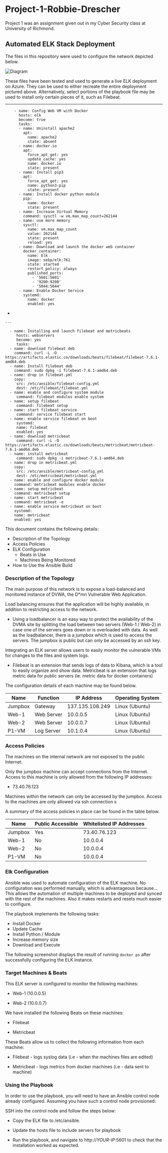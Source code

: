 # Project-1-Robbie-Drescher
Project 1 was an assignment given out in my Cyber Security class at University of Richmond.
## Automated ELK Stack Deployment

The files in this repository were used to configure the network depicted below.

![Diagram](https://github.com/RobDresch/Project-1-Robbie-Drescher/blob/main/Images/Copy%20of%20Diagram%20HW.jpg)

These files have been tested and used to generate a live ELK deployment on Azure. They can be used to either recreate the entire deployment pictured above. Alternatively, select portions of the playbook file may be used to install only certain pieces of it, such as Filebeat.

  ---
        - name: Config Web VM with Docker
          hosts: elk
          become: true
          tasks:
          - name: Uninstall apache2
            apt:
              name: apache2
              state: absent
          - name: docker.io
            apt:
              force_apt_get: yes
              update_cache: yes
              name: docker.io
              state: present
          - name: Install pip3
            apt:
              force_apt_get: yes
              name: python3-pip
              state: present
          - name: Install docker python module
            pip:
              name: docker
              state: present
          - name: Increase Virtual Memory
            command: sysctl -w vm.max_map_count=262144
          - name: use more memory
            sysctl:
              name: vm.max_map_count
              value: 262144
              state: present
              reload: yes
          - name: Download and launch the docker web container
            docker_container:
              name: Elk
              image: sebp/elk:761
              state: started
              restart_policy: always
              published_ports:
                - '5601:5601'
                - '9200:9200'
                - '5044:5044'
          - name: Enable Docker Service
            systemd:
              name: docker
              enabled: yes
-



    ---
  
      - name: Installing and launch filebeat and metricbeats
         hosts: webservers
         become: yes
         tasks:
      - name: download filebeat deb
        command: curl -L -O https://artifacts.elastic.co/downloads/beats/filebeat/filebeat-7.6.1-amd64.deb
      - name: Install filebeat deb
        command: sudo dpkg -i filebeat-7.6.1-amd64.deb
      - name: drop in filebeat.yml
        copy:
         src: /etc/ansible/filebeat-config.yml
         dest: /etc/filebeat/filebeat.yml
      - name: enable and configure system module
         command: filebeat modules enable system
      - name: setup filebeat
         command: filebeat setup
      - name: start filebeat service
         command: service filebeat start
      - name: enable service filebeat on boot
         systemd:
         name: filebeat
         enabled: yes
      - name: download metricbeat
         command: curl -L -O https://artifacts.elastic.co/downloads/beats/metricbeat/metricbeat-7.6.1-amd64.deb
      - name: install metricbeat
         command: sudo dpkg -i metricbeat-7.6.1-amd64.deb
      - name: drop in metricbeat.yml
        copy:
         src: /etc/ansible/metricbeat-config.yml
         dest: /etc/metricbeat/metricbeat.yml
      - name: enable and configure docker module
        command: metricbeat modules enable docker
      - name: setup metricbeat
        command: metricbeat setup
      - name: start metricbeat
        command: metricbeat -e
      - name: enable service metricbeat on boot
        systemd:
        name: metricbeat
        enabled: yes




This document contains the following details:
- Description of the Topology
- Access Policies
- ELK Configuration
  - Beats in Use
  - Machines Being Monitored
- How to Use the Ansible Build


### Description of the Topology

The main purpose of this network is to expose a load-balanced and monitored instance of DVWA, the D*mn Vulnerable Web Application.

Load balancing ensures that the application will be highly available, in addition to restricting access to the network.

- Using a loadbalancer is an easy way to protect the availability of the DVMA site by splitting the load between two servers (Web-1 / Web-2) in case one of the servers goes down or is overloaded with data. As well as the loadbalancer, there is a jumpbox which is used to access the servers. The jumpbox is public but can only be accessed by an ssh key.

Integrating an ELK server allows users to easily monitor the vulnerable VMs for changes to the files and system logs.

- Filebeat is an extension that sends logs of data to Kibana, which is a tool to easily organize and show data.
Metricbeat is an extension that logs metric data for public servers (ie. metric data for docker containers)

The configuration details of each machine may be found below.

| Name    | Function   | IP Address      | Operating System |
|---------|------------|-----------------|------------------|
| Jumpbox | Gateway    | 137.135.108.249 | Linux (Ubuntu)   |
| Web-1   | Web Server | 10.0.0.5        | Linux (Ubuntu)   |
| Web-2   | Web Server | 10.0.0.7        | Linux (Ubuntu)   |
| P1-VM   | Log Server | 10.1.0.4        | Linux (Ubuntu)   |


### Access Policies

The machines on the internal network are not exposed to the public Internet. 

Only the jumpbox machine can accept connections from the Internet. Access to this machine is only allowed from the following IP addresses:

- 73.40.76.123

Machines within the network can only be accessed by the jumpbox.
Access to the machines are only allowed via ssh connection s

 A summary of the access policies in place can be found in the table below.

| Name    | Public Accessible | Whitelisted IP Addresses |
|---------|-------------------|--------------------------|
| Jumpbox | Yes               | 73.40.76.123             |
| Web-1   | No                | 10.0.0.4                 |
| Web-2   | No                | 10.0.0.4                 |
| P1-VM   | No                | 10.0.0.4                 |


### Elk Configuration

Ansible was used to automate configuration of the ELK machine. No configuration was performed manually, which is advantageous because...
This allows the automation of multiple machines to be deployed and synced with the rest of the machines. Also it makes restarts and resets much easier to configure.

The playbook implements the following tasks:
- Install Docker
- Update Cache
- Install Python / Module
- Increase memory size
- Download and Execute

The following screenshot displays the result of running `docker ps` after successfully configuring the ELK instance.



### Target Machines & Beats
This ELK server is configured to monitor the following machines:

- Web-1 (10.0.0.5)

- Web-2 (10.0.0.7)

We have installed the following Beats on these machines:

- Filebeat

- Metricbeat

These Beats allow us to collect the following information from each machine:

- Filebeat - logs syslog data (i.e - when the machines files are edited)

- Metricbeat - logs metrics from docker machines (i.e - data sent to machine)

### Using the Playbook
In order to use the playbook, you will need to have an Ansible control node already configured. Assuming you have such a control node provisioned: 

SSH into the control node and follow the steps below:

- Copy the ELK file to /etc/ansible.

- Update the hosts file to include servers for playbook

- Run the playbook, and navigate to http://*YOUR-IP*:5601 to check that the installation worked as expected.

